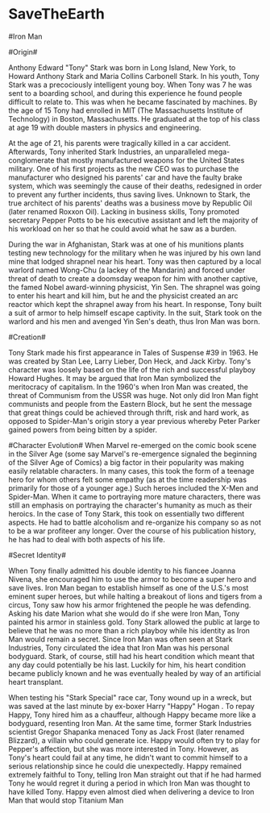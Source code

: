 # SaveTheEarth


#Iron Man

#Origin#

Anthony Edward "Tony" Stark was born in Long Island, New York, to Howard Anthony Stark and Maria Collins Carbonell Stark. In his youth, Tony Stark was a precociously intelligent young boy. When Tony was 7 he was sent to a boarding school, and during this experience he found people difficult to relate to. This was when he became fascinated by machines. By the age of 15 Tony had enrolled in MIT (The Massachusetts Institute of Technology) in Boston, Massachusetts. He graduated at the top of his class at age 19 with double masters in physics and engineering.

At the age of 21, his parents were tragically killed in a car accident. Afterwards, Tony inherited Stark Industries, an unparalleled mega-conglomerate that mostly manufactured weapons for the United States military. One of his first projects as the new CEO was to purchase the manufacturer who designed his parents' car and have the faulty brake system, which was seemingly the cause of their deaths, redesigned in order to prevent any further incidents, thus saving lives. Unknown to Stark, the true architect of his parents' deaths was a business move by Republic Oil (later renamed Roxxon Oil). Lacking in business skills, Tony promoted secretary Pepper Potts to be his executive assistant and left the majority of his workload on her so that he could avoid what he saw as a burden.

During the war in Afghanistan, Stark was at one of his munitions plants testing new technology for the military when he was injured by his own land mine that lodged shrapnel near his heart. Tony was then captured by a local warlord named Wong-Chu (a lackey of the Mandarin) and forced under threat of death to create a doomsday weapon for him with another captive, the famed Nobel award-winning physicist, Yin Sen. The shrapnel was going to enter his heart and kill him, but he and the physicist created an arc reactor which kept the shrapnel away from his heart. In response, Tony built a suit of armor to help himself escape captivity. In the suit, Stark took on the warlord and his men and avenged Yin Sen's death, thus Iron Man was born.

#Creation#

Tony Stark made his first appearance in Tales of Suspense #39 in 1963. He was created by Stan Lee, Larry Lieber, Don Heck, and Jack Kirby. Tony's character was loosely based on the life of the rich and successful playboy Howard Hughes. It may be argued that Iron Man symbolized the meritocracy of capitalism. In the 1960's when Iron Man was created, the threat of Communism from the USSR was huge. Not only did Iron Man fight communists and people from the Eastern Block, but he sent the message that great things could be achieved through thrift, risk and hard work, as opposed to Spider-Man's origin story a year previous whereby Peter Parker gained powers from being bitten by a spider.

#Character Evolution#
When Marvel re-emerged on the comic book scene in the Silver Age (some say Marvel's re-emergence signaled the beginning of the Silver Age of Comics) a big factor in their popularity was making easily relatable characters. In many cases, this took the form of a teenage hero for whom others felt some empathy (as at the time readership was primarily for those of a younger age.) Such heroes included the X-Men and Spider-Man. When it came to portraying more mature characters, there was still an emphasis on portraying the character's humanity as much as their heroics. In the case of Tony Stark, this took on essentially two different aspects. He had to battle alcoholism and re-organize his company so as not to be a war profiteer any longer. Over the course of his publication history, he has had to deal with both aspects of his life.

#Secret Identity#

When Tony finally admitted his double identity to his fiancee Joanna Nivena, she encouraged him to use the armor to become a super hero and save lives. Iron Man began to establish himself as one of the U.S.'s most eminent super heroes, but while halting a breakout of lions and tigers from a circus, Tony saw how his armor frightened the people he was defending. Asking his date Marion what she would do if she were Iron Man, Tony painted his armor in stainless gold. Tony Stark allowed the public at large to believe that he was no more than a rich playboy while his identity as Iron Man would remain a secret. Since Iron Man was often seen at Stark Industries, Tony circulated the idea that Iron Man was his personal bodyguard. Stark, of course, still had his heart condition which meant that any day could potentially be his last. Luckily for him, his heart condition became publicly known and he was eventually healed by way of an artificial heart transplant.

When testing his "Stark Special" race car, Tony wound up in a wreck, but was saved at the last minute by ex-boxer Harry "Happy" Hogan . To repay Happy, Tony hired him as a chauffeur, although Happy became more like a bodyguard, resenting Iron Man. At the same time, former Stark Industries scientist Gregor Shapanka menaced Tony as Jack Frost (later renamed Blizzard), a villain who could generate ice. Happy would often try to play for Pepper's affection, but she was more interested in Tony. However, as Tony's heart could fail at any time, he didn't want to commit himself to a serious relationship since he could die unexpectedly. Happy remained extremely faithful to Tony, telling Iron Man straight out that if he had harmed Tony he would regret it during a period in which Iron Man was thought to have killed Tony. Happy even almost died when delivering a device to Iron Man that would stop Titanium Man


